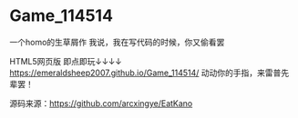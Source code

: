 # Game_114514
一个homo的生草屑作
我说，我在写代码的时候，你又偷看罢

HTML5网页版 即点即玩↓↓↓↓
https://emeraldsheep2007.github.io/Game_114514/
动动你的手指，来雷普先辈罢！


源码来源：https://github.com/arcxingye/EatKano
